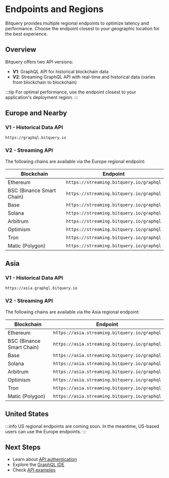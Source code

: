 # Endpoints and Regions

Bitquery provides multiple regional endpoints to optimize latency and performance. Choose the endpoint closest to your geographic location for the best experience.

## Overview

Bitquery offers two API versions:

- **V1**: GraphQL API for historical blockchain data
- **V2**: Streaming GraphQL API with real-time and historical data (varies from blockchain to blockchain)

:::tip
For optimal performance, use the endpoint closest to your application's deployment region.
:::

## Europe and Nearby

### V1 - Historical Data API

```
https://graphql.bitquery.io
```

### V2 - Streaming API

The following chains are available via the Europe regional endpoint:

| Blockchain | Endpoint |
|------------|----------|
| Ethereum | `https://streaming.bitquery.io/graphql` |
| BSC (Binance Smart Chain) | `https://streaming.bitquery.io/graphql` |
| Base | `https://streaming.bitquery.io/graphql` |
| Solana | `https://streaming.bitquery.io/graphql` |
| Arbitrum | `https://streaming.bitquery.io/graphql` |
| Optimism | `https://streaming.bitquery.io/graphql` |
| Tron | `https://streaming.bitquery.io/graphql` |
| Matic (Polygon) | `https://streaming.bitquery.io/graphql` |

## Asia

### V1 - Historical Data API

```
https://asia.graphql.bitquery.io
```

### V2 - Streaming API

The following chains are available via the Asia regional endpoint:

| Blockchain | Endpoint |
|------------|----------|
| Ethereum | `https://asia.streaming.bitquery.io/graphql` |
| BSC (Binance Smart Chain) | `https://asia.streaming.bitquery.io/graphql` |
| Base | `https://asia.streaming.bitquery.io/graphql` |
| Solana | `https://asia.streaming.bitquery.io/graphql` |
| Arbitrum | `https://asia.streaming.bitquery.io/graphql` |
| Optimism | `https://asia.streaming.bitquery.io/graphql` |
| Tron | `https://asia.streaming.bitquery.io/graphql` |
| Matic (Polygon) | `https://asia.streaming.bitquery.io/graphql` |

## United States

:::info
US regional endpoints are coming soon. In the meantime, US-based users can use the Europe endpoints.
:::

## Next Steps

- Learn about [API authentication](https://docs.bitquery.io/docs/authorisation/how-to-generate/)
- Explore the [GraphQL IDE](https://ide.bitquery.io/)
- Check [API examples](https://docs.bitquery.io/docs/blockchain/introduction/)
